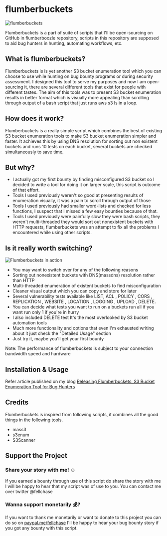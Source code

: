# flumberbuckets
![flumberbuckets](https://user-images.githubusercontent.com/11918572/70925058-9bb4a080-2050-11ea-915d-532d2e09505b.jpg)

Flumberbuckets is a part of suite of scripts that I'll be open-sourcing on GitHub in flumberboozle repository, scripts in this repository are supposed to aid bug hunters in hunting, automating workflows, etc.

## What is flumberbuckets?
Flumberbuckets is is yet another S3 bucket enumeration tool which you can choose to use while hunting on bug bounty programs or during security assessment. I designed this tool to serve my purposes and now I am open-sourcing it, there are several different tools that exist for people with different tastes. The aim of this tools was to present S3 bucket enumeration results in better format which is visually more appealing than scrolling through output of a bash script that just runs  aws s3 ls in a loop.

## How does it work?
Flumberbuckets is a really simple script which combines the best of existing S3 bucket enumeration tools to make S3 bucket enumeration simpler and faster. It achieves this by using DNS resolution for sorting out non existent buckets and runs 10 tests on each bucket, several buckets are checked simultaneously to save time.

## But why?
- I actually got my first bounty by finding misconfigured S3 bucket so I decided to write a tool for doing it on larger scale, this script is outcome of that effort.
- Tools I used previously weren't so good at presenting results of enumeration visually, it was a pain to scroll through output of those
- Tools I used previously had smaller word-lists and checked for less functions, I suspect that I missed a few easy bounties because of that.
- Tools I used previously were painfully slow they were bash scripts, they weren't multi-threaded they would sort out nonexistent buckets with HTTP requests, flumberbuckets was an attempt to fix all the problems I encountered while using other scripts.

## Is it really worth switching?

![Flumberbuckets in action](https://user-images.githubusercontent.com/11918572/70925128-bbe45f80-2050-11ea-99aa-ba85fac325b6.gif)

- You may want to switch over for any of the following reasons
- Sorting out nonexistent buckets with DNS(massdns) resolution rather than HTTP
- Multi-threaded enumeration of existent buckets to find misconfiguration
- Cleaner visual output which you can copy and store for later 
- Several vulnerability tests available like LIST, ACL , POLICY , CORS , REPLICATION , WEBSITE , LOCATION , LOGGING , UPLOAD , DELETE. 
- You can decide what tests you want to run on a buckets run all if you want run only 1 if you're in hurry 
- I also included DELETE test It's the most overlooked by S3 bucket automation tools
- Much more functionality and options that even I'm exhausted writing about it just check the "Detailed Usage" section
- Just try it, maybe you'll get your first bounty 


Note: The performance of flumberbuckets is subject to your connection bandwidth speed and hardware

## Installation & Usage
Refer article published on my blog 
[Releasing Flumberbuckets: S3 Bucket Enumeration Tool for Bug Hunters](https://fellchase.blogspot.com/2019/12/releasing-flumberbuckets-s3-bucket-enumeration-tool.html)

## Credits
Flumberbuckets is inspired from following scripts, it combines all the good things in the following tools.
- mass3
- s3enum
- S3Scanner

## Support the Project
### Share your story with me! ☺
If you earned a bounty through use of this script do share the story with me I will be happy to hear that my script was of use to you. You can contact me over twitter @fellchase

### Wanna support monetarily 💰?
If you want to thank me monetarily or want to donate to this project you can do so on [paypal.me/fellchase](https://paypal.me/fellchase) I'll be happy to hear your bug bounty story if you got any bounty with this script.
